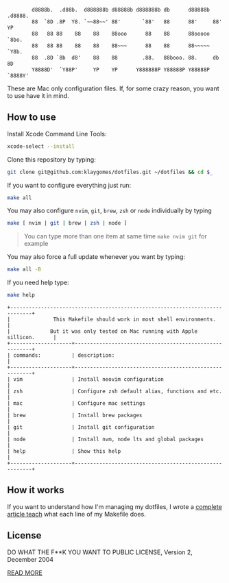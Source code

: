 ```text
        d8888b.  .d88b.  d888888b d88888b d888888b db      d88888b .d8888. 
        88  `8D .8P  Y8. `~~88~~' 88'       `88'   88      88'     88'  YP 
        88   88 88    88    88    88ooo      88    88      88ooooo `8bo.   
        88   88 88    88    88    88~~~      88    88      88~~~~~   `Y8b. 
        88  .8D `8b  d8'    88    88        .88.   88booo. 88.     db   8D 
        Y8888D'  `Y88P'     YP    YP      Y888888P Y88888P Y88888P `8888Y' 
```

These are Mac only configuration files. If, for some crazy reason, you want to use have it in
mind.

## How to use

Install Xcode Command Line Tools:

```bash
xcode-select --install
```

Clone this repository by typing:
```bash
git clone git@github.com:klaygomes/dotfiles.git ~/dotfiles && cd $_
```

If you want to configure everything just run:

```bash
make all
```

You may also configure `nvim`, `git`, `brew`, `zsh` or `node` individually by typing

```bash
make [ nvim | git | brew | zsh | node ]
```
> You can type more than one item at same time `make nvim git` for example

You may also force a full update whenever you want by typing:

```bash
make all -B
```

If you need help type:

```bash
make help
```

```text
+-----------------------------------------------------------------------------+
|              This Makefile should work in most shell environments.          | 
|             But it was only tested on Mac running with Apple sillicon.      |
+--------------------+--------------------------------------------------------+
| commands:          | description:                                           |    
+--------------------+--------------------------------------------------------+
| vim                | Install neovim configuration                           |
| zsh                | Configure zsh default alias, functions and etc.        |
| mac                | Configure mac settings                                 |
| brew               | Install brew packages                                  |
| git                | Install git configuration                              |
| node               | Install nvm, node lts and global packages              |
| help               | Show this help                                         |
+--------------------+--------------------------------------------------------+
```

## How it works

If you want to understand how I'm managing my dotfiles, I wrote a [complete article
teach](https://www.estacouveflor.com/dotfiles-configuration/) what each line of my Makefile does.

## License

DO WHAT THE F**K YOU WANT TO PUBLIC LICENSE, Version 2, December 2004

[READ MORE](/blob/master/LICENSE)
